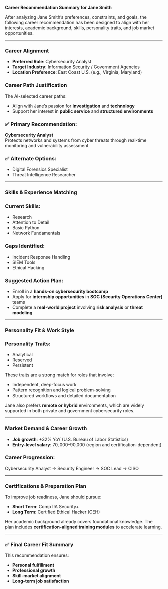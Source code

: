 **Career Recommendation Summary for Jane Smith**

After analyzing Jane Smith’s preferences, constraints, and goals, the following career recommendation has been designed to align with her interests, academic background, skills, personality traits, and job market opportunities.

---

### Career Alignment

-   **Preferred Role**: Cybersecurity Analyst
-   **Target Industry**: Information Security / Government Agencies
-   **Location Preference**: East Coast U.S. (e.g., Virginia, Maryland)

### Career Path Justification

The AI-selected career paths:

-   Align with Jane’s passion for **investigation** and **technology**
-   Support her interest in **public service** and **structured environments**

### ✅ Primary Recommendation:

**Cybersecurity Analyst**  
Protects networks and systems from cyber threats through real-time monitoring and vulnerability assessment.

### ✅ Alternate Options:

-   Digital Forensics Specialist
-   Threat Intelligence Researcher

---

### Skills & Experience Matching

### Current Skills:

-   Research
-   Attention to Detail
-   Basic Python
-   Network Fundamentals

### Gaps Identified:

-   Incident Response Handling
-   SIEM Tools
-   Ethical Hacking

### Suggested Action Plan:

-   Enroll in a **hands-on cybersecurity bootcamp**
-   Apply for **internship opportunities** in **SOC (Security Operations Center)** teams
-   Complete a **real-world project** involving **risk analysis** or **threat modeling**

---

### Personality Fit & Work Style

### Personality Traits:

-   Analytical
-   Reserved
-   Persistent

These traits are a strong match for roles that involve:

-   Independent, deep-focus work
-   Pattern recognition and logical problem-solving
-   Structured workflows and detailed documentation

Jane also prefers **remote or hybrid** environments, which are widely supported in both private and government cybersecurity roles.

---

### Market Demand & Career Growth

-   **Job growth**: +32% YoY (U.S. Bureau of Labor Statistics)
-   **Entry-level salary**: $70,000–$90,000 (region and certification-dependent)

### Career Progression:

Cybersecurity Analyst → Security Engineer → SOC Lead → CISO

---

### Certifications & Preparation Plan

To improve job readiness, Jane should pursue:

-   **Short Term**: CompTIA Security+
-   **Long Term**: Certified Ethical Hacker (CEH)

Her academic background already covers foundational knowledge. The plan includes **certification-aligned training modules** to accelerate learning.

---

### ✅ Final Career Fit Summary

This recommendation ensures:

-   **Personal fulfillment**
-   **Professional growth**
-   **Skill-market alignment**
-   **Long-term job satisfaction**
